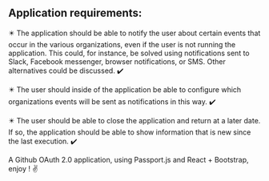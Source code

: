 
## Application requirements:

:eight_pointed_black_star: The application should be able to notify the user about certain events that 
occur in the various organizations, even if the user is not running the application.
This could, for instance, be solved using notifications sent to Slack, Facebook 
messenger, browser notifications, or SMS. Other alternatives could be discussed.  :heavy_check_mark:

:eight_pointed_black_star: The user should inside of the application be able to configure which organizations 
events will be sent as notifications in this way.  :heavy_check_mark:

:eight_pointed_black_star: The user should be able to close the application and return at a later date. 
If so, the application should be able to show information that is new since the last execution.  :heavy_check_mark:

A Github OAuth 2.0 application, using Passport.js and React + Bootstrap, enjoy !  :v:
